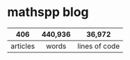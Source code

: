 # mathspp blog

<table class="stats-table">
    <thead>
        <tr>
            <th style="text-align: center;">406</th>
            <th style="text-align: center;">440,936</th>
            <th style="text-align: center;">36,972</th>
        </tr>
    </thead>
    <tbody>
        <tr>
            <td style="text-align: center;">articles</td>
            <td style="text-align: center;">words</td>
            <td style="text-align: center;">lines of code</td>
        </tr>
    </tbody>
</table>